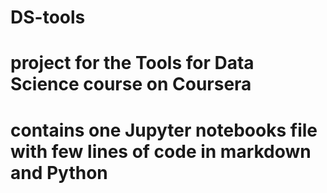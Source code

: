 # DS-tools
# project for the Tools for Data Science course on Coursera
# contains one Jupyter notebooks file with few lines of code in markdown and Python
